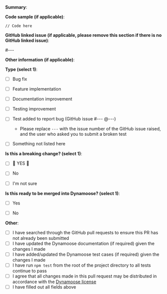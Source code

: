 **Summary**:


**Code sample (if applicable)**:

```
// Code here
```

**GitHub linked issue (if applicable, please remove this section if there is no GitHub linked issue)**:

#---


**Other information (if applicable)**:


**Type (select 1)**:
- [ ] Bug fix
- [ ] Feature implementation
- [ ] Documentation improvement
- [ ] Testing improvement
- [ ] Test added to report bug (GitHub issue #--- @---)
	- Please replace `---` with the issue number of the GitHub issue raised, and the user who asked you to submit a broken test
- [ ] Something not listed here


**Is this a breaking change? (select 1)**:
- [ ] 🚨 YES 🚨
- [ ] No
- [ ] I'm not sure


**Is this ready to be merged into Dynamoose? (select 1)**:
- [ ] Yes
- [ ] No


**Other**:
- [ ] I have searched through the GitHub pull requests to ensure this PR has not already been submitted
- [ ] I have updated the Dynamoose documentation (if required) given the changes I made
- [ ] I have added/updated the Dynamoose test cases (if required) given the changes I made
- [ ] I have run `npm test` from the root of the project directory to all tests continue to pass
- [ ] I agree that all changes made in this pull request may be distributed in accordance with the [Dynamoose license](https://github.com/dynamoosejs/dynamoose/blob/master/LICENSE.txt)
- [ ] I have filled out all fields above
